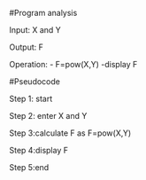 #Program analysis

Input: X and Y

Output: F

Operation:  - F=pow(X,Y)
            -display F

#Pseudocode 

Step 1: start

Step 2: enter X and Y

Step 3:calculate F as F=pow(X,Y)

Step 4:display F

Step 5:end
